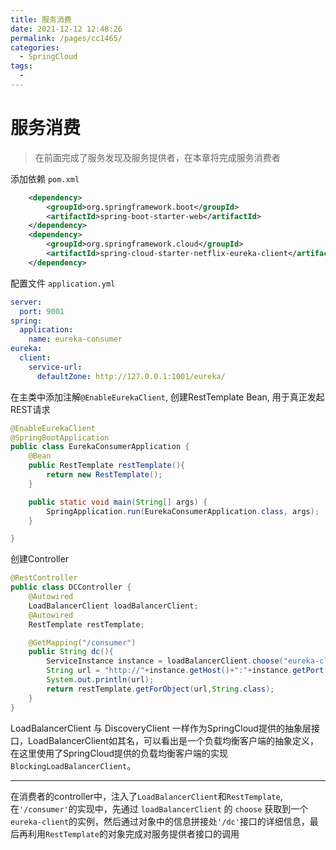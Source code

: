 ```yaml
---
title: 服务消费
date: 2021-12-12 12:48:26
permalink: /pages/cc1465/
categories:
  - SpringCloud
tags:
  - 
---
```

# 服务消费
> 在前面完成了服务发现及服务提供者，在本章将完成服务消费者

添加依赖 `pom.xml`
``` pom.xml
    <dependency>
        <groupId>org.springframework.boot</groupId>
        <artifactId>spring-boot-starter-web</artifactId>
    </dependency>
    <dependency>
        <groupId>org.springframework.cloud</groupId>
        <artifactId>spring-cloud-starter-netflix-eureka-client</artifactId>
    </dependency>
```
配置文件 `application.yml`
``` application.yml
server:
  port: 9001
spring:
  application:
    name: eureka-consumer
eureka:
  client:
    service-url:
      defaultZone: http://127.0.0.1:1001/eureka/
```
在主类中添加注解`@EnableEurekaClient`, 创建RestTemplate Bean, 用于真正发起REST请求
``` EurekaConsumerApplication.java
@EnableEurekaClient
@SpringBootApplication
public class EurekaConsumerApplication {
    @Bean
    public RestTemplate restTemplate(){
        return new RestTemplate();
    }

    public static void main(String[] args) {
        SpringApplication.run(EurekaConsumerApplication.class, args);
    }

}
```
创建Controller
``` Java
@RestController
public class DCController {
    @Autowired
    LoadBalancerClient loadBalancerClient;
    @Autowired
    RestTemplate restTemplate;

    @GetMapping("/consumer")
    public String dc(){
        ServiceInstance instance = loadBalancerClient.choose("eureka-client");
        String url = "http://"+instance.getHost()+":"+instance.getPort()+"/dc";
        System.out.println(url);
        return restTemplate.getForObject(url,String.class);
    }
}
```
LoadBalancerClient 与 DiscoveryClient 一样作为SpringCloud提供的抽象层接口，LoadBalancerClient如其名，可以看出是一个负载均衡客户端的抽象定义，在这里使用了SpringCloud提供的负载均衡客户端的实现`BlockingLoadBalancerClient`。

---
在消费者的controller中，注入了`LoadBalancerClient`和`RestTemplate`, 在`'/consumer'`的实现中，先通过 `loadBalancerClient` 的 `choose` 获取到一个 `eureka-client`的实例，然后通过对象中的信息拼接处`'/dc'`接口的详细信息，最后再利用`RestTemplate`的对象完成对服务提供者接口的调用